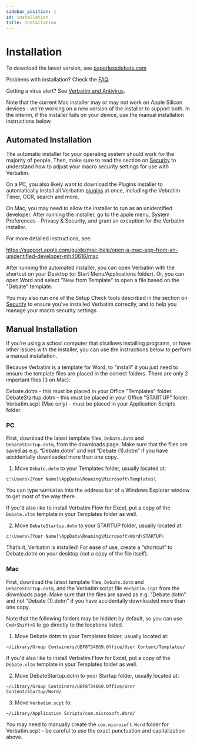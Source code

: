 ```yaml
---
sidebar_position: 1
id: installation
title: Installation
---
```


# Installation

To download the latest version, see [paperlessdebate.com](https://paperlessdebate.com)

Problems with installation? Check the [FAQ](../faq).

Getting a virus alert? See [Verbatim and Antivirus](./virus).

Note that the current Mac installer may or may not work on Apple Silicon devices - we're working on a new version of the installer to support both. In the interim, if the installer fails on your device, use the manual installation instructions below.

## Automated Installation

The automatic installer for your operating system should work for the majority of people. Then, make sure to read the section on [Security](./security) to understand how to adjust your macro security settings for use with Verbatim.

On a PC, you also likely want to download the Plugins installer to automatically install all Verbatim [plugins](../advanced/plugins) at once, including the Vebratim Timer, OCR, search and more.

On Mac, you may need to allow the installer to run as an unidentified developer. After running the installer, go to the apple menu, System Preferences - Privacy & Security, and grant an exception for the Verbatim installer.

For more detailed instructions, see:

https://support.apple.com/guide/mac-help/open-a-mac-app-from-an-unidentified-developer-mh40616/mac

After running the automated installer, you can open Verbatim with the shortcut on your Desktop (or Start Menu/Applications folder). Or, you can open Word and select "New from Template" to open a file based on the "Debate" template.

You may also run one of the Setup Check tools described in the section on [Security](./security) to ensure you've installed Verbatim correctly, and to help you manage your macro security settings.

## Manual Installation

If you’re using a school computer that disallows installing programs, or have other issues with the installer, you can use the instructions below to perform a manual installation.

Because Verbatim is a template for Word, to "install" it you just need to ensure the template files are placed in the correct folders. There are only 2 important files (3 on Mac):

Debate.dotm - this must be placed in your Office "Templates" folder.
DebateStartup.dotm - this must be placed in your Office "STARTUP" folder.
Verbatim.scpt (Mac only) - must be placed in your Application Scripts folder.

### PC

First, download the latest template files, `Debate.dotm` and `DebateStartup.dotm`, from the downloads page. Make sure that the files are saved as e.g. “Debate.dotm” and not “Debate (1).dotm” if you have accidentally downloaded more than one copy.

1) Move `Debate.dotm` to your Templates folder, usually located at:

`c:\Users\[Your Name]\AppData\Roaming\Microsoft\Templates\`

You can type `%APPDATA%` into the address bar of a Windows Explorer window to get most of the way there.

If you'd also like to install Verbatim Flow for Excel, put a copy of the `Debate.xltm` template in your Templates folder as well.

2) Move `DebateStartup.dotm` to your STARTUP folder, usually located at:

`c:\Users\[Your Name]\AppData\Roaming\Microsoft\Word\STARTUP\`

That’s it, Verbatim is installed! For ease of use, create a “shortcut” to Debate.dotm on your desktop (not a copy of the file itself).

### Mac

First, download the latest template files, `Debate.dotm` and `DebateStartup.dotm`, and the Verbatim script file `Verbatim.scpt` from the downloads page. Make sure that the files are saved as e.g. “Debate.dotm” and not “Debate (1).dotm” if you have accidentally downloaded more than one copy.

Note that the following folders may be hidden by default, so you can use `Cmd+Shift+G` to go directly to the locations listed.

1) Move Debate.dotm to your Templates folder, usually located at:

`~/Library/Group Containers/UBF8T346G9.Office/User Content/Templates/`

If you'd also like to install Verbatim Flow for Excel, put a copy of the `Debate.xltm` template in your Templates folder as well.

2) Move DebateStartup.dotm to your Startup folder, usually located at:

`~/Library/Group Containers/UBF8T346G9.Office/User Content/Startup/Word/`

3) Move `Verbatim.scpt` to:

`~/Library/Application Scripts/com.microsoft.Word/`

You may need to manually create the `com.microsoft.Word` folder for Verbatim.scpt – be careful to use the exact punctuation and capitalization above.
